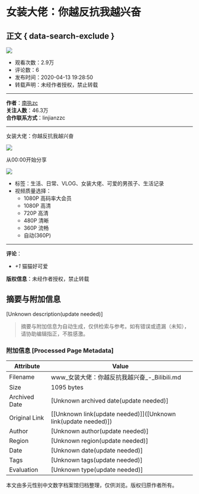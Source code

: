# 女装大佬：你越反抗我越兴奋

## 正文 { data-search-exclude }


![](//i2.hdslb.com/bfs/archive/0a08123165a4af6219cad53d933c752eb9dcc293.jpg@100w_100h_1c.webp)

-   观看次数：2.9万
-   评论数：6
-   发布时间：2020-04-13 19:28:50
-   转载声明：未经作者授权，禁止转载

---

**作者**：[南执zc](//space.bilibili.com/220025605)  
**关注人数**：46.3万  
**合作联系方式**：linjianzzc 

---

女装大佬：你越反抗我越兴奋

![](//i1.hdslb.com/bfs/face/e076656df2b2b8a389939d8f9a63ae2933a60f36.jpg@96w.webp)

从00:00开始分享

![](//i2.hdslb.com/bfs/archive/0a08123165a4af6219cad53d933c752eb9dcc293.jpg@518w_290h_1c_!web-video-share-cover.webp)

-   标签：生活、日常、VLOG、女装大佬、可爱的男孩子、生活记录
-   视频质量选择：
    -   1080P 高码率大会员
    -   1080P 高清
    -   720P 高清
    -   480P 清晰
    -   360P 流畅
    -   自动(360P)

---

**评论**：

- _+1_ 猫猫好可爱

**版权信息**：未经作者授权，禁止转载
<!-- tcd_original_link https://www.bilibili.com/video/BV1Yt4y1271D/ -->


## 摘要与附加信息

<!-- tcd_abstract -->
[Unknown description(update needed)]
<!-- tcd_abstract_end -->

> 摘要与附加信息为自动生成，仅供检索与参考。如有错误或遗漏（未知），请协助编辑指正，不胜感激。

### 附加信息 [Processed Page Metadata]

| Attribute       | Value                                  |
|-----------------|----------------------------------------|
| Filename        | www_女装大佬：你越反抗我越兴奋_-_Bilibili.md                             |
| Size            | 1095 bytes                           |
| Archived Date   | [Unknown archived date(update needed)]                             |
| Original Link   | [[Unknown link(update needed)]]([Unknown link(update needed)])                       |
| Author          | [Unknown author(update needed)]                               |
| Region          | [Unknown region(update needed)]                               |
| Date            | [Unknown date(update needed)]                                 |
| Tags            | [Unknown tags(update needed)]                                 |
| Evaluation            | [Unknown type(update needed)]                                 |
<!-- tcd_table_end -->

本文由多元性别中文数字档案馆归档整理，仅供浏览。版权归原作者所有。
